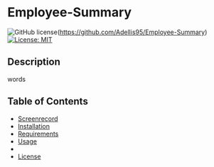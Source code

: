 # Employee-Summary

![GitHub license](https://img.shields.io/badge/Made%20by-%40Adellis95-orange)(https://github.com/Adellis95/Employee-Summary)
[![License: MIT](https://img.shields.io/badge/License-MIT-yellow.svg)](https://opensource.org/licenses/MIT)

## Description

words

## Table of Contents

- [Screenrecord](#screenrecord)
- [Installation](#installation)
- [Requirements](#requirements)
- [Usage](#usage)
- [](#)
- [License](#license)
